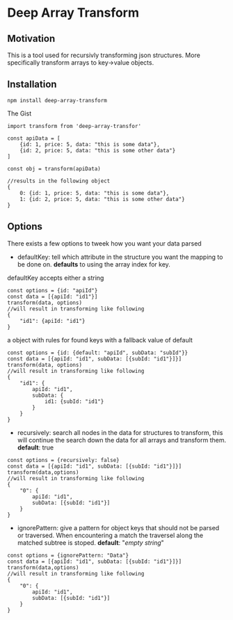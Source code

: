 # Deep Array Transform

## Motivation

This is a tool used for recursivly transforming json structures. More specifically transform arrays to key->value objects.

## Installation

```
npm install deep-array-transform
```

The Gist

```
import transform from 'deep-array-transfor'

const apiData = [
    {id: 1, price: 5, data: "this is some data"},
    {id: 2, price: 5, data: "this is some other data"}
]

const obj = transform(apiData)

//results in the following object
{
    0: {id: 1, price: 5, data: "this is some data"},
    1: {id: 2, price: 5, data: "this is some other data"}
}
```

## Options

There exists a few options to tweek how you want your data parsed

* defaultKey: tell which attribute in the structure you want the mapping to be done on.
  **defaults** to using the array index for key.

defaultKey accepts either a string

```
const options = {id: "apiId"}
const data = [{apiId: "id1"}]
transform(data, options)
//will result in transforming like following
{
    "id1": {apiId: "id1"}
}
```

a object with rules for found keys with a fallback value of default

```
const options = {id: {default: "apiId", subData: "subId"}}
const data = [{apiId: "id1", subData: [{subId: "id1"}]}]
transform(data, options)
//will result in transforming like following
{
    "id1": {
        apiId: "id1",
        subData: {
            id1: {subId: "id1"}
        }
    }
}
```

* recursively: search all nodes in the data for structures to transform, this will continue the search down the data for all arrays and transform them. **default**: true

```
const options = {recursively: false}
const data = [{apiId: "id1", subData: [{subId: "id1"}]}]
transform(data,options)
//will result in transforming like following
{
    "0": {
        apiId: "id1",
        subData: [{subId: "id1"}]
    }
}
```

* ignorePattern: give a pattern for object keys that should not be parsed or traversed. When encountering a match the traversel along the matched subtree is stoped. **default**: "_empty string_"

```
const options = {ignorePattern: "Data"}
const data = [{apiId: "id1", subData: [{subId: "id1"}]}]
transform(data,options)
//will result in transforming like following
{
    "0": {
        apiId: "id1",
        subData: [{subId: "id1"}]
    }
}
```
